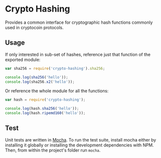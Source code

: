 # Crypto Hashing

Provides a common interface for cryptographic hash functions commonly used in cryptocoin protocols.

## Usage
If only interested in sub-set of hashes, reference just that function of the exported module:

```js
var sha256 = require('crypto-hashing').sha256;

console.log(sha256('hello'));
console.log(sha256.x2('hello'));
```

Or reference the whole module for all the functions:

```js
var hash = require('crypto-hashing');

console.log(hash.sha256('hello'));
console.log(hash.ripemd160('hello'));
```

## Test

Unit tests are written in [Mocha](http://visionmedia.github.io/mocha/). To run the test suite, install mocha either by installing it globally or installing the development dependencies with NPM. Then, from within the project's folder run `mocha`.



